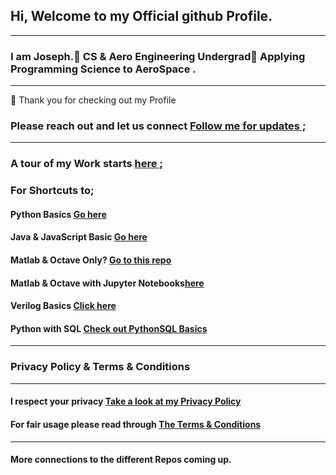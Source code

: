 ##  Hi, Welcome to my Official github Profile.
---
 ### **I am Joseph**.👀 **CS & Aero Engineering Undergrad👋 Applying Programming Science to AeroSpace** .

---
  🌱   Thank you for checking out my Profile 

 
   ###  Please reach out and let us connect  <a href="https://github.com/josephkb87">Follow me for updates ;</a> 

---
 ###  A tour of  my  Work starts <a href="https://github.com/josephkb87">here ;</a> 
 
 ###  For Shortcuts to; 

 ####  Python Basics  <a href="https://github.com/josephkb87/PythonBasics">Go here</a> 

 ####   Java & JavaScript Basic <a href="https://github.com/josephkb87/Java_JS_Basics_n_Projects">Go here</a> 
  
  ####  Matlab & Octave Only? <a href="https://github.com/josephkb87/Matlab_Octave">Go to this repo</a> 
  
  ####  Matlab & Octave with Jupyter Notebooks<a href="https://github.com/josephkb87/JuMatOct">here</a> 
  
  ####  Verilog Basics <a href="https://github.com/josephkb87/VerilogBasics">Click here</a> 
  
#### Python with SQL <a href="https://github.com/josephkb87/PySQLDB">Check out PythonSQL Basics</a> 
 ---
  ###  Privacy Policy & Terms & Conditions
 ---
####  I respect your privacy <a href="https://www.privacypolicygenerator.info/">Take a look at my Privacy Policy</a> 
  
  ####  For fair usage please read through <a href="https://www.termsandconditionsgenerator.com/live.php?token=KlLRN36WWN5xtwgjex6GHzRi595mJs7U">The Terms & Conditions</a> 
 ___
 ####  More connections to the different Repos coming up. 
  

  <!---
  josephkb87/josephkb87 is a ✨ special ✨ repository because its `README.md` (this file) appears on your GitHub profile.
  You can click the Preview link to take a look at your changes.
  --->



